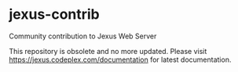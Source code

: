 jexus-contrib
=============

Community contribution to Jexus Web Server

This repository is obsolete and no more updated. Please visit https://jexus.codeplex.com/documentation for latest documentation.
